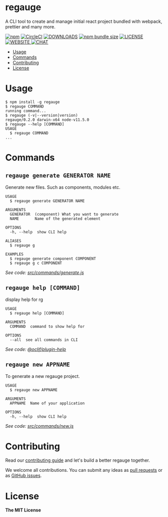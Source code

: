 regauge
==============

A CLI tool to create and manage initial react project bundled with webpack, prettier and many more.

[![npm](https://img.shields.io/npm/v/regauge?style=for-the-badge&cacheSeconds=360)](https://npmjs.org/package/regauge)
[![CircleCI](https://img.shields.io/circleci/build/github/itchef/regauge?style=for-the-badge&cacheSeconds=360&logo=CircleCi&circle-token=ae9a68f7db509eb9281e2890eac3f50af93dabd9)](https://circleci.com/gh/itchef/regauge)
[![DOWNLOADS](https://img.shields.io/npm/dm/regauge?style=for-the-badge&cacheSeconds=360)](https://npmjs.org/package/regauge)
[![npm bundle size](https://img.shields.io/bundlephobia/min/regauge?style=for-the-badge&cacheSeconds=360)](https://bundlephobia.com/result?p=regauge)
[![LICENSE](https://img.shields.io/npm/l/regauge?style=for-the-badge&cacheSeconds=360)
](./LICENSE)
[![WEBSITE](https://img.shields.io/badge/Official-Website-blue?style=for-the-badge&cacheSeconds=360)
](https://itchef.github.io/regauge)
[![CHAT](https://img.shields.io/gitter/room/itchef/regauge?style=for-the-badge)](https://gitter.im/Itcheforg/regauge)

* [Usage](#usage)
* [Commands](#commands)
* [Contributing](#contributing)
* [License](#license)

# Usage

```sh-session
$ npm install -g regauge
$ regauge COMMAND
running command...
$ regauge (-v|--version|version)
regauge/0.2.0 darwin-x64 node-v11.5.0
$ regauge --help [COMMAND]
USAGE
  $ regauge COMMAND
...
```
# Commands

## `regauge generate GENERATOR NAME`

Generate new files. Such as components, modules etc.

```
USAGE
  $ regauge generate GENERATOR NAME

ARGUMENTS
  GENERATOR  (component) What you want to generate
  NAME       Name of the generated element

OPTIONS
  -h, --help  show CLI help

ALIASES
  $ regauge g

EXAMPLES
  $ regauge generate component COMPONENT
  $ regauge g c COMPONENT
```

_See code: [src/commands/generate.js](https://github.com/ITChef/regauge/blob/v0.2.0/src/commands/generate.js)_

## `regauge help [COMMAND]`

display help for rg

```
USAGE
  $ regauge help [COMMAND]

ARGUMENTS
  COMMAND  command to show help for

OPTIONS
  --all  see all commands in CLI
```

_See code: [@oclif/plugin-help](https://github.com/oclif/plugin-help/blob/v2.1.6/src/commands/help.ts)_

## `regauge new APPNAME`

To generate a new regauge project.

```
USAGE
  $ regauge new APPNAME

ARGUMENTS
  APPNAME  Name of your application

OPTIONS
  -h, --help  show CLI help
```

_See code: [src/commands/new.js](https://github.com/ITChef/regauge/blob/v0.2.0/src/commands/new.js)_
<!-- commandsstop -->

# Contributing

Read our [contributing guide](./CONTRIBUTING.md) and let's build a better regauge together.

We welcome all contributions. You can submit any ideas as [pull requests](https://github.com/itchef/regauge/pulls) or as [GitHub issues](https://github.com/itchef/regauge/issues).

# License

**The MIT License**
